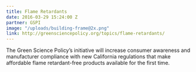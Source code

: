 ```yaml
---
title: Flame Retardants
date: 2016-03-29 15:24:00 Z
partner: GSPI
image: "/uploads/building-frame@2x.png"
link: http://greensciencepolicy.org/topics/flame-retardants/
---
```


The Green Science Policy’s initiative will increase consumer awareness and manufacturer compliance with new California regulations that make affordable flame retardant-free products available for the first time.